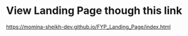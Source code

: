 # View Landing Page though this link
https://momina-sheikh-dev.github.io/FYP_Landing_Page/index.html
